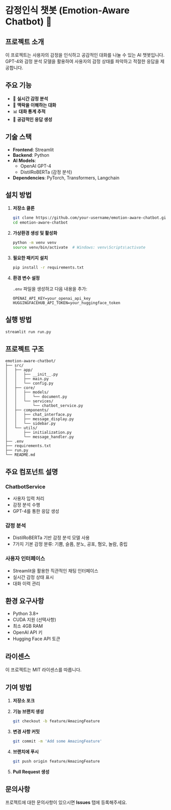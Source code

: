# 감정인식 챗봇 (Emotion-Aware Chatbot) 🤖

## 프로젝트 소개

이 프로젝트는 사용자의 감정을 인식하고 공감적인 대화를 나눌 수 있는 AI 챗봇입니다. GPT-4와 감정 분석 모델을 활용하여 사용자의 감정 상태를 파악하고 적절한 응답을 제공합니다.

## 주요 기능

-   🎯 **실시간 감정 분석**
-   💬 **맥락을 이해하는 대화**
-   📊 **대화 통계 추적**
-   🤝 **공감적인 응답 생성**

## 기술 스택

-   **Frontend**: Streamlit
-   **Backend**: Python
-   **AI Models**:
    -   OpenAI GPT-4
    -   DistilRoBERTa (감정 분석)
-   **Dependencies**: PyTorch, Transformers, Langchain

## 설치 방법

1. **저장소 클론**

    ```bash
    git clone https://github.com/your-username/emotion-aware-chatbot.git
    cd emotion-aware-chatbot
    ```

2. **가상환경 생성 및 활성화**

    ```bash
    python -m venv venv
    source venv/bin/activate  # Windows: venv\Scripts\activate
    ```

3. **필요한 패키지 설치**

    ```bash
    pip install -r requirements.txt
    ```

4. **환경 변수 설정**

    `.env` 파일을 생성하고 다음 내용을 추가:

    ```env
    OPENAI_API_KEY=your_openai_api_key
    HUGGINGFACEHUB_API_TOKEN=your_huggingface_token
    ```

## 실행 방법

```bash
streamlit run run.py
```

## 프로젝트 구조

```plaintext
emotion-aware-chatbot/
├── src/
│   ├── app/
│   │   ├── __init__.py
│   │   ├── main.py
│   │   └── config.py
│   ├── core/
│   │   ├── models/
│   │   │   └── document.py
│   │   └── services/
│   │       └── chatbot_service.py
│   ├── components/
│   │   ├── chat_interface.py
│   │   ├── message_display.py
│   │   └── sidebar.py
│   └── utils/
│       ├── initialization.py
│       └── message_handler.py
├── .env
├── requirements.txt
├── run.py
└── README.md
```

## 주요 컴포넌트 설명

### ChatbotService

-   사용자 입력 처리
-   감정 분석 수행
-   GPT-4를 통한 응답 생성

### 감정 분석

-   DistilRoBERTa 기반 감정 분석 모델 사용
-   7가지 기본 감정 분류: 기쁨, 슬픔, 분노, 공포, 혐오, 놀람, 중립

### 사용자 인터페이스

-   Streamlit을 활용한 직관적인 채팅 인터페이스
-   실시간 감정 상태 표시
-   대화 이력 관리

## 환경 요구사항

-   Python 3.8+
-   CUDA 지원 (선택사항)
-   최소 4GB RAM
-   OpenAI API 키
-   Hugging Face API 토큰

## 라이센스

이 프로젝트는 MIT 라이센스를 따릅니다.

## 기여 방법

1. **저장소 포크**

2. **기능 브랜치 생성**

    ```bash
    git checkout -b feature/AmazingFeature
    ```

3. **변경 사항 커밋**

    ```bash
    git commit -m 'Add some AmazingFeature'
    ```

4. **브랜치에 푸시**

    ```bash
    git push origin feature/AmazingFeature
    ```

5. **Pull Request 생성**

## 문의사항

프로젝트에 대한 문의사항이 있으시면 **Issues** 탭에 등록해주세요.
